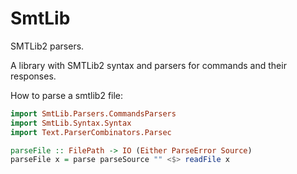 # SmtLib
SMTLib2 parsers.

A library with SMTLib2 syntax and parsers for commands and their responses.

How to parse a smtlib2 file:
```Haskell
import SmtLib.Parsers.CommandsParsers
import SmtLib.Syntax.Syntax
import Text.ParserCombinators.Parsec

parseFile :: FilePath -> IO (Either ParseError Source)
parseFile x = parse parseSource "" <$> readFile x
```
